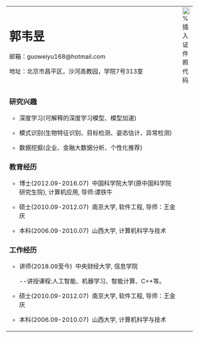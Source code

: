 <table border="0">
  <tr>
    <td width="75%";id="class" align="center" style= "margin: 0cm 0cm 0pt; text-align: left">
      <h1>郭韦昱</h1>
      <p>邮箱：guoweiyu168@hotmail.com</p>
      <p>地址：北京市昌平区，沙河高教园，学院7号313室</p>
    </td>
    <td width="25%">
      <img src="/zhengjianzhao.jpg" width="100%">      % 插入证件照代码
    </td>
  </tr>
  <tr>
      <td width="100%">
        <p><h3><b>研究兴趣</b></h3></p>
        <ul type="circle"><li><p>深度学习(可解释的深度学习模型、模型加速)</p></li>
        <li><p>模式识别(生物特征识别、目标检测、姿态估计、异常检测)</p></li>
        <li><p>数据挖掘(企业、金融大数据分析、个性化推荐)</p></li>
        </ul>
       <p><h3><b>教育经历</b></h3></p>
       <ul type="circle"><li><p>博士(2012.09-2016.07)&nbsp&nbsp中国科学院大学(原中国科学院研究生院),&nbsp计算机应用,&nbsp导师:谭铁牛</p></li>
        <li><p>硕士(2010.09-2012.07)&nbsp&nbsp南京大学,&nbsp软件工程,&nbsp导师：王金庆</p></li>
        <li><p>本科(2006.09-2010.07)&nbsp&nbsp山西大学,&nbsp计算机科学与技术</p></li>
        </ul>
       <p><h3><b>工作经历</b></h3></p>
        <ul type="circle"><li><p>讲师(2018.09至今)&nbsp&nbsp中央财经大学,&nbsp信息学院</p></li>
        <p>--讲授课程:人工智能、机器学习、智能计算、C++等。</p>
        <li><p>硕士(2010.09-2012.07)&nbsp&nbsp南京大学,&nbsp软件工程,&nbsp导师：王金庆</p></li>
        <li><p>本科(2006.09-2010.07)&nbsp&nbsp山西大学,&nbsp计算机科学与技术</p></li>
        </ul>
      </td>
  </tr>
</table>
